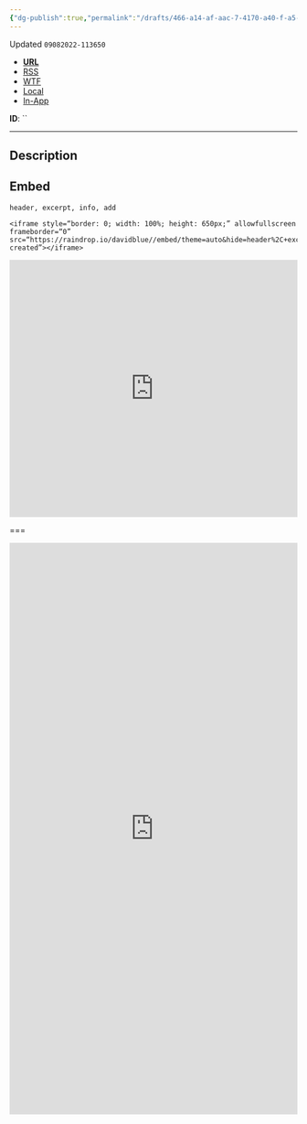 ```yaml
---
{"dg-publish":true,"permalink":"/drafts/466-a14-af-aac-7-4170-a40-f-a5-e975-dfdbf-4-2/","dgHomeLink":true,"dgPassFrontmatter":false}
---
```


Updated `09082022-113650` 

- [**URL**](https://raindrop.io/davidblue/)
- [RSS](https://raindrop.io/collection//feed)
- [WTF](https://davidblue.wtf/drafts/466A14AF-AAC7-4170-A40F-A5E975DFDBF4.html)
- [Local](shareddocuments:///private/var/mobile/Library/Mobile%20Documents/com~apple~CloudDocs/Written/466A14AF-AAC7-4170-A40F-A5E975DFDBF4.md)
- [In-App](https://app.raindrop.io/my/)

**ID**: ``

---

## Description


## Embed

`header, excerpt, info, add`

```
<iframe style=“border: 0; width: 100%; height: 650px;” allowfullscreen frameborder=“0” src=“https://raindrop.io/davidblue//embed/theme=auto&hide=header%2C+excerpt%2C+info%2C+add&sort=-created”></iframe>
```

<iframe style="border: 0; width: 100%; height: 450px;" allowfullscreen frameborder="0" src="https://raindrop.io/davidblue/embed/theme=auto&hide=header%2C+excerpt%2C+info%2C+add&sort=-created"></iframe>

===

<iframe style="border: 0; width: 100%; height: 1000px;" allowfullscreen frameborder="0" src="https://raindrop.io/davidblue/embed/me/theme=auto"></iframe>
